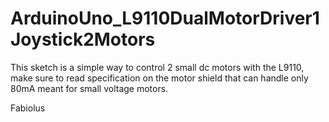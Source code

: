 # ArduinoUno_L9110DualMotorDriver1Joystick2Motors

This sketch is a simple way to control 2 small dc motors with the L9110, make sure to read specification on the motor shield that can handle only 80mA meant for small voltage motors.

Fabiolus
